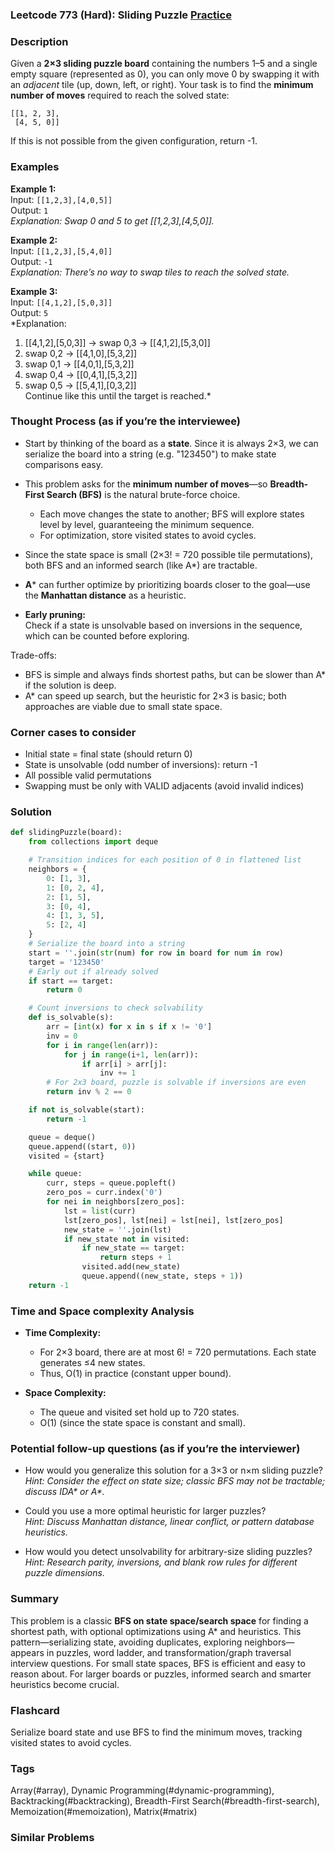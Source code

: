 ### Leetcode 773 (Hard): Sliding Puzzle [Practice](https://leetcode.com/problems/sliding-puzzle)

### Description  
Given a **2×3 sliding puzzle board** containing the numbers 1–5 and a single empty square (represented as 0), you can only move 0 by swapping it with an *adjacent* tile (up, down, left, or right). Your task is to find the **minimum number of moves** required to reach the solved state:

```
[[1, 2, 3],
 [4, 5, 0]]
```

If this is not possible from the given configuration, return -1.

### Examples  

**Example 1:**  
Input: `[[1,2,3],[4,0,5]]`  
Output: `1`  
*Explanation: Swap 0 and 5 to get [[1,2,3],[4,5,0]].*

**Example 2:**  
Input: `[[1,2,3],[5,4,0]]`  
Output: `-1`  
*Explanation: There’s no way to swap tiles to reach the solved state.*

**Example 3:**  
Input: `[[4,1,2],[5,0,3]]`  
Output: `5`  
*Explanation:  
1. [[4,1,2],[5,0,3]] → swap 0,3 → [[4,1,2],[5,3,0]]  
2. swap 0,2 → [[4,1,0],[5,3,2]]  
3. swap 0,1 → [[4,0,1],[5,3,2]]  
4. swap 0,4 → [[0,4,1],[5,3,2]]  
5. swap 0,5 → [[5,4,1],[0,3,2]]  
Continue like this until the target is reached.*

### Thought Process (as if you’re the interviewee)  

- Start by thinking of the board as a **state**. Since it is always 2×3, we can serialize the board into a string (e.g. "123450") to make state comparisons easy.

- This problem asks for the **minimum number of moves**—so **Breadth-First Search (BFS)** is the natural brute-force choice.  
    - Each move changes the state to another; BFS will explore states level by level, guaranteeing the minimum sequence.
    - For optimization, store visited states to avoid cycles.

- Since the state space is small (2×3! = 720 possible tile permutations), both BFS and an informed search (like A\*) are tractable.

- **A*** can further optimize by prioritizing boards closer to the goal—use the **Manhattan distance** as a heuristic.

- **Early pruning:**  
  Check if a state is unsolvable based on inversions in the sequence, which can be counted before exploring.

Trade-offs:  
- BFS is simple and always finds shortest paths, but can be slower than A\* if the solution is deep.
- A\* can speed up search, but the heuristic for 2×3 is basic; both approaches are viable due to small state space.

### Corner cases to consider  
- Initial state = final state (should return 0)
- State is unsolvable (odd number of inversions): return -1
- All possible valid permutations
- Swapping must be only with VALID adjacents (avoid invalid indices)

### Solution

```python
def slidingPuzzle(board):
    from collections import deque

    # Transition indices for each position of 0 in flattened list
    neighbors = {
        0: [1, 3],
        1: [0, 2, 4],
        2: [1, 5],
        3: [0, 4],
        4: [1, 3, 5],
        5: [2, 4]
    }
    # Serialize the board into a string
    start = ''.join(str(num) for row in board for num in row)
    target = '123450'
    # Early out if already solved
    if start == target:
        return 0

    # Count inversions to check solvability
    def is_solvable(s):
        arr = [int(x) for x in s if x != '0']
        inv = 0
        for i in range(len(arr)):
            for j in range(i+1, len(arr)):
                if arr[i] > arr[j]:
                    inv += 1
        # For 2x3 board, puzzle is solvable if inversions are even
        return inv % 2 == 0

    if not is_solvable(start):
        return -1

    queue = deque()
    queue.append((start, 0))
    visited = {start}

    while queue:
        curr, steps = queue.popleft()
        zero_pos = curr.index('0')
        for nei in neighbors[zero_pos]:
            lst = list(curr)
            lst[zero_pos], lst[nei] = lst[nei], lst[zero_pos]
            new_state = ''.join(lst)
            if new_state not in visited:
                if new_state == target:
                    return steps + 1
                visited.add(new_state)
                queue.append((new_state, steps + 1))
    return -1
```

### Time and Space complexity Analysis  

- **Time Complexity:**  
  - For 2×3 board, there are at most 6! = 720 permutations. Each state generates ≤4 new states.  
  - Thus, O(1) in practice (constant upper bound).

- **Space Complexity:**  
  - The queue and visited set hold up to 720 states.  
  - O(1) (since the state space is constant and small).

### Potential follow-up questions (as if you’re the interviewer)  

- How would you generalize this solution for a 3×3 or n×m sliding puzzle?  
  *Hint: Consider the effect on state size; classic BFS may not be tractable; discuss IDA\* or A\*.*

- Could you use a more optimal heuristic for larger puzzles?  
  *Hint: Discuss Manhattan distance, linear conflict, or pattern database heuristics.*

- How would you detect unsolvability for arbitrary-size sliding puzzles?  
  *Hint: Research parity, inversions, and blank row rules for different puzzle dimensions.*

### Summary

This problem is a classic **BFS on state space/search space** for finding a shortest path, with optional optimizations using A\* and heuristics. This pattern—serializing state, avoiding duplicates, exploring neighbors—appears in puzzles, word ladder, and transformation/graph traversal interview questions. For small state spaces, BFS is efficient and easy to reason about. For larger boards or puzzles, informed search and smarter heuristics become crucial.


### Flashcard
Serialize board state and use BFS to find the minimum moves, tracking visited states to avoid cycles.

### Tags
Array(#array), Dynamic Programming(#dynamic-programming), Backtracking(#backtracking), Breadth-First Search(#breadth-first-search), Memoization(#memoization), Matrix(#matrix)

### Similar Problems
